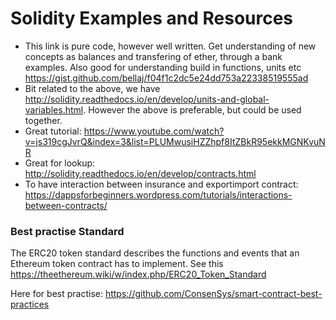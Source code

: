 # Solidity Examples and Resources

* This link is pure code, however well written. Get understanding of new concepts as balances and transfering of ether, through a bank examples. Also good for understanding build in functions, units etc https://gist.github.com/bellaj/f04f1c2dc5e24dd753a22338519555ad
* Bit related to the above, we have http://solidity.readthedocs.io/en/develop/units-and-global-variables.html. However the above is preferable, but could be used together.
* Great tutorial: https://www.youtube.com/watch?v=js319cgJvrQ&index=3&list=PLUMwusiHZZhpf8ItZBkR95ekkMGNKvuNR
* Great for lookup: http://solidity.readthedocs.io/en/develop/contracts.html
* To have interaction between insurance and exportimport contract: https://dappsforbeginners.wordpress.com/tutorials/interactions-between-contracts/

### Best practise Standard

The ERC20 token standard describes the functions and events that an Ethereum token contract has to implement.
See this https://theethereum.wiki/w/index.php/ERC20_Token_Standard

Here for best practise: https://github.com/ConsenSys/smart-contract-best-practices

